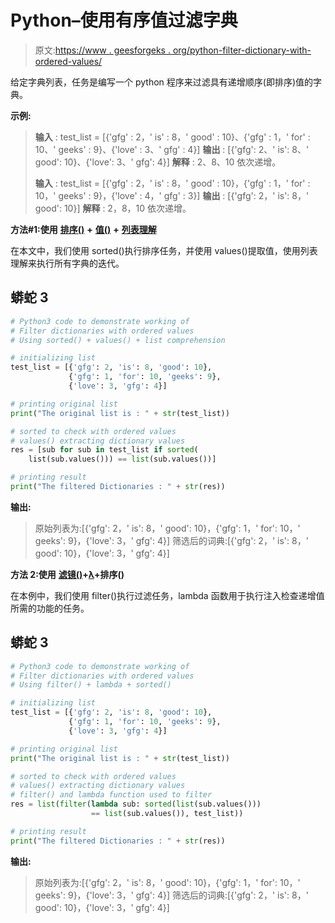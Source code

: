 # Python–使用有序值过滤字典

> 原文:[https://www . geesforgeks . org/python-filter-dictionary-with-ordered-values/](https://www.geeksforgeeks.org/python-filter-dictionaries-with-ordered-values/)

给定字典列表，任务是编写一个 python 程序来过滤具有递增顺序(即排序)值的字典。

**示例:**

> **输入** : test_list = [{'gfg' : 2，' is' : 8，' good' : 10}、{'gfg' : 1，' for' : 10、' geeks' : 9}、{'love' : 3、' gfg' : 4}]
> **输出** : [{'gfg': 2、' is': 8、' good': 10}、{'love': 3、' gfg': 4}]
> **解释** : 2、8、10 依次递增。
> 
> **输入** : test_list = [{'gfg' : 2，' is' : 8，' good' : 10}，{'gfg' : 1，' for' : 10，' geeks' : 9}，{'love' : 4，' gfg' : 3}]
> **输出** : [{'gfg': 2，' is': 8，' good': 10}]
> **解释** : 2，8，10 依次递增。

**方法#1:使用** [**排序()**](https://www.geeksforgeeks.org/sorted-function-python/) **+** [**值()**](https://www.geeksforgeeks.org/python-dictionary-values/) **+** [**列表理解**](https://www.geeksforgeeks.org/python-list-comprehension/)

在本文中，我们使用 sorted()执行排序任务，并使用 values()提取值，使用列表理解来执行所有字典的迭代。

## 蟒蛇 3

```py
# Python3 code to demonstrate working of
# Filter dictionaries with ordered values
# Using sorted() + values() + list comprehension

# initializing list
test_list = [{'gfg': 2, 'is': 8, 'good': 10},
             {'gfg': 1, 'for': 10, 'geeks': 9},
             {'love': 3, 'gfg': 4}]

# printing original list
print("The original list is : " + str(test_list))

# sorted to check with ordered values
# values() extracting dictionary values
res = [sub for sub in test_list if sorted(
    list(sub.values())) == list(sub.values())]

# printing result
print("The filtered Dictionaries : " + str(res))
```

**输出:**

> 原始列表为:[{'gfg': 2，' is': 8，' good': 10}，{'gfg': 1，' for': 10，' geeks': 9}，{'love': 3，' gfg': 4}]
> 筛选后的词典:[{'gfg': 2，' is': 8，' good': 10}，{'love': 3，' gfg': 4}]

**方法 2:使用** [**滤镜()**](https://www.geeksforgeeks.org/filter-in-python/)**+**[**λ**](https://www.geeksforgeeks.org/python-lambda/)**+排序()**

在本例中，我们使用 filter()执行过滤任务，lambda 函数用于执行注入检查递增值所需的功能的任务。

## 蟒蛇 3

```py
# Python3 code to demonstrate working of
# Filter dictionaries with ordered values
# Using filter() + lambda + sorted()

# initializing list
test_list = [{'gfg': 2, 'is': 8, 'good': 10},
             {'gfg': 1, 'for': 10, 'geeks': 9},
             {'love': 3, 'gfg': 4}]

# printing original list
print("The original list is : " + str(test_list))

# sorted to check with ordered values
# values() extracting dictionary values
# filter() and lambda function used to filter
res = list(filter(lambda sub: sorted(list(sub.values()))
                  == list(sub.values()), test_list))

# printing result
print("The filtered Dictionaries : " + str(res))
```

**输出:**

> 原始列表为:[{'gfg': 2，' is': 8，' good': 10}，{'gfg': 1，' for': 10，' geeks': 9}，{'love': 3，' gfg': 4}]
> 筛选后的词典:[{'gfg': 2，' is': 8，' good': 10}，{'love': 3，' gfg': 4}]